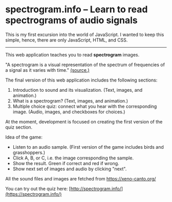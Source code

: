 # spectrogram.info – Learn to read spectrograms of audio signals

This is my first excursion into the world of JavaScript.
I wanted to keep this simple, hence, there are only JavaScript, HTML, and CSS.

---

This web application teaches you to read **spectrogram** images.


"A spectrogram is a visual representation of the spectrum of frequencies of a signal as it varies with time." [(source.)](https://en.wikipedia.org/wiki/Spectrogram) 

The final version of this web application includes the following sections:
1. Introduction to sound and its visualization. (Text, images, and animation.)
2. What is a spectrogram? (Text, images, and animation.)
3. Multiple choice quiz: connect what you hear with the corresponding image. (Audio, images, and checkboxes for choices.)

At the moment, development is focused on creating the first version of the quiz section.

Idea of the game:
- Listen to an audio sample. (First version of the game includes birds and grasshoppers.)
- Click A, B, or C, i.e. the image corresponding the sample.
- Show the result. Green if correct and red if wrong.
- Show next set of images and audio by clicking "next".

All the sound files and images are fetched from https://xeno-canto.org/ 

You can try out the quiz here: [http://spectrogram.info/](https://spectrogram.info/)
